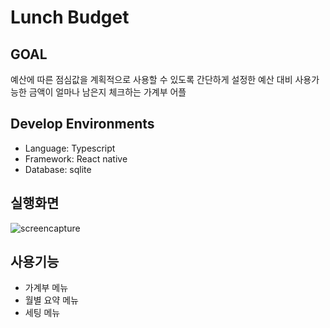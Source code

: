# Lunch Budget
## GOAL
예산에 따른 점심값을 계획적으로 사용할 수 있도록 간단하게 설정한 예산 대비 사용가능한 금액이 얼마나 남은지 체크하는 가계부 어플

## Develop Environments
* Language: Typescript
* Framework: React native
* Database: sqlite

## 실행화면
![screencapture](https://user-images.githubusercontent.com/53938072/201223267-6e00133f-9140-4aa4-a6cb-2880d0103f1a.gif)
<!-- <img src={https://user-images.githubusercontent.com/53938072/201223267-6e00133f-9140-4aa4-a6cb-2880d0103f1a.gif} /> -->

## 사용기능
* 가계부 메뉴
* 월별 요약 메뉴
* 세팅 메뉴